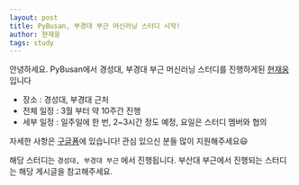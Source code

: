 ```yaml
---
layout: post
title: PyBusan, 부경대 부근 머신러닝 스터디 시작!
author: 현재웅
tags: study
---
```


안녕하세요. PyBusan에서 경성대, 부경대 부근 머신러닝 스터디를 진행하게된 [현재웅](mailto:jaeung@me.com)입니다

- 장소 : 경성대, 부경대 근처
- 전체 일정 : 3월 부터 약 10주간 진행
- 세부 일정 : 일주일에 한 번, 2~3시간 정도 예정, 요일은 스터디 멤버와 협의

자세한 사항은 [구글폼](https://docs.google.com/forms/d/e/1FAIpQLScBCsaG_8gxONUKQ_lLXOPM9_78zbvtm0NnvHch47E7tiZMIw/viewform?fbclid=IwAR00qxAiApp_wXu5VKCiPs0x7a3igtfNUmX31nOUSEMHVmfkTMjV2Rdvgbw)에 있습니다!
관심 있으신 분들 많이 지원해주세요😃

해당 스터디는 `경성대, 부경대 부근` 에서 진행됩니다. 부산대 부근에서 진행되는 스터디는 해당 게시글을 참고해주세요.
